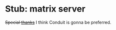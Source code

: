 # Stub: matrix server

~~Special [thanks](https://www.foxypossibilities.com/2018/02/04/running-matrix-synapse-on-nixos/)~~ I think Conduit is gonna be preferred.
